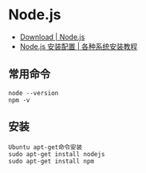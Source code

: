 # Node.js

- [Download | Node.js](https://nodejs.org/en/download/)
- [Node.js 安装配置 | 各种系统安装教程](http://www.runoob.com/nodejs/nodejs-install-setup.html)

## 常用命令

```shell
node --version
npm -v
```

## 安装

```shell
Ubuntu apt-get命令安装
sudo apt-get install nodejs
sudo apt-get install npm
```
